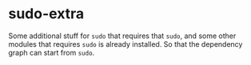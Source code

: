 # sudo-extra

Some additional stuff for `sudo` that requires that `sudo`, and some other
modules that requires `sudo` is already installed. So that the dependency
graph can start from `sudo`.
